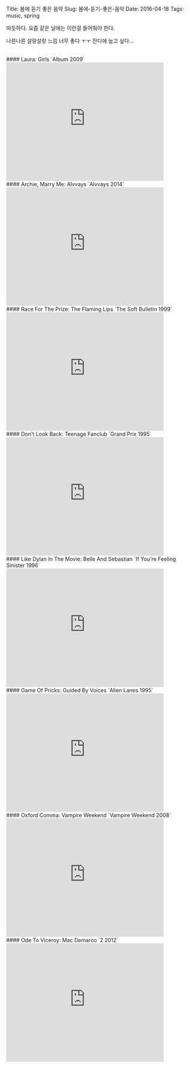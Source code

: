 Title: 봄에 듣기 좋은 음악
Slug: 봄에-듣기-좋은-음악
Date: 2016-04-18
Tags: music, spring

따듯하다. 요즘 같은 날에는 이런걸 들어줘야 한다.

나른나른 살랑살랑 느낌 너무 좋다 ㅜㅜ 잔디에 눕고 싶다...

<br>
#### Laura: Girls `Album 2009`

<iframe width="420" height="315" src="https://www.youtube.com/embed/O5Oa6ih0kgA" frameborder="0" allowfullscreen></iframe>

<br>
#### Archie, Marry Me: Alvvays `Alvvays 2014`

<iframe width="420" height="315" src="https://www.youtube.com/embed/ZAn3JdtSrnY" frameborder="0" allowfullscreen></iframe>

<br>
#### Race For The Prize: The Flaming Lips `The Soft Bulletin 1999`

<iframe width="420" height="315" src="https://www.youtube.com/embed/bs56ygZplQA" frameborder="0" allowfullscreen></iframe>

<br>
#### Don't Look Back: Teenage Fanclub `Grand Prix 1995`

<iframe width="420" height="315" src="https://www.youtube.com/embed/6bUCuuC05BI" frameborder="0" allowfullscreen></iframe>

<br>
#### Like Dylan In The Movie: Belle And Sebastian `If You're Feeling Sinister 1996`

<iframe width="420" height="315" src="https://www.youtube.com/embed/48gELYoPUKE" frameborder="0" allowfullscreen></iframe>

<br>
#### Game Of Pricks: Guided By Voices `Alien Lanes 1995`

<iframe width="420" height="315" src="https://www.youtube.com/embed/IlZlst4NBVw" frameborder="0" allowfullscreen></iframe>

<br>
#### Oxford Comma: Vampire Weekend `Vampire Weekend 2008`

<iframe width="420" height="315" src="https://www.youtube.com/embed/P_i1xk07o4g" frameborder="0" allowfullscreen></iframe>

<br>
#### Ode To Viceroy: Mac Demarco `2 2012`

<iframe width="420" height="315" src="https://www.youtube.com/embed/6bfTTeZOrs4" frameborder="0" allowfullscreen></iframe>
